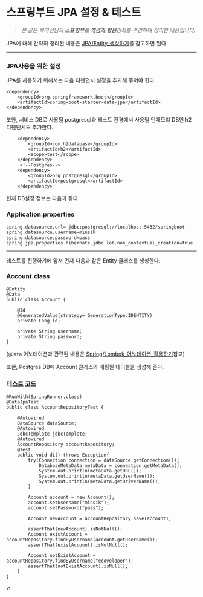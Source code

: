 # 스프링부트 JPA 설정 & 테스트

>_본 글은 백기선님의 [스프링부트 개념과 활용](https://www.inflearn.com/course/%EC%8A%A4%ED%94%84%EB%A7%81%EB%B6%80%ED%8A%B8/)강좌를 수강하며 정리한 내용입니다._

JPA에 대해 간략히 정리된 내용은 [JPA/Entity_생성하기](Entity_생성하기.md)를 참고하면 된다.

***

### JPA사용을 위한 설정
JPA를 사용하기 위해서는 다음 디펜던시 설정을 추가해 주어야 한다.

    <dependency>
        <groupId>org.springframework.boot</groupId>
        <artifactId>spring-boot-starter-data-jpa</artifactId>
    </dependency>

또한, 서비스 DB로 사용될 postgresql과 테스트 환경에서 사용될 인메모리 DB인 h2 디펜던시도 추가한다.

        <dependency>
            <groupId>com.h2database</groupId>
            <artifactId>h2</artifactId>
            <scope>test</scope>
        </dependency>
         <!--Postgres-->
        <dependency>
            <groupId>org.postgresql</groupId>
            <artifactId>postgresql</artifactId>
        </dependency>


현재 DB설정 정보는 다음과 같다.

### Application.properties

    spring.datasource.url= jdbc:postgresql://localhost:5432/springboot
    spring.datasource.username=minsik
    spring.datasource.password=pass
    spring.jpa.properties.hibernate.jdbc.lob.non_contextual_creation=true
***

테스트를 진행하기에 앞서 먼저 다음과 같은 Entity 클래스를 생성한다.

### Account.class

    @Entity
    @Data
    public class Account {

        @Id
        @GeneratedValue(strategy= GenerationType.IDENTITY)
        private Long id;

        private String username;
        private String password;
    }   

(`@Data` 어노테이션과 관련된 내용은 [Spring/Lombok_어노테이션_활용하기](../Spring/Lombok_어노테이션_활용하기.md)참고)

또한, Postgres DB에 Account 클래스와 매핑될 테이블을 생성해 준다.



### 테스트 코드

    @RunWith(SpringRunner.class)
    @DataJpaTest 
    public class AccountRepositoryTest {

        @Autowired
        DataSource dataSource;
        @Autowired
        JdbcTemplate jdbcTemplate;
        @Autowired
        AccountRepository accountRepository;
        @Test
        public void di() throws Exception{
            try(Connection connection = dataSource.getConnection()){
                DatabaseMetaData metaData = connection.getMetaData();
                System.out.println(metaData.getURL());
                System.out.println(metaData.getUserName());
                System.out.println(metaData.getDriverName());
            }

            Account account = new Account();
            account.setUsername("minsik");
            account.setPassword("pass");

            Account newAccount = accountRepository.save(account);

            assertThat(newAccount).isNotNull();
            Account existAccount = accountRepository.findByUsername(account.getUsername());
            assertThat(existAccount).isNotNull();

            Account notExistAccount = accountRepository.findByUsername("ecoveloper");
            assertThat(notExistAccount).isNull();
        }
    }

ㅇ